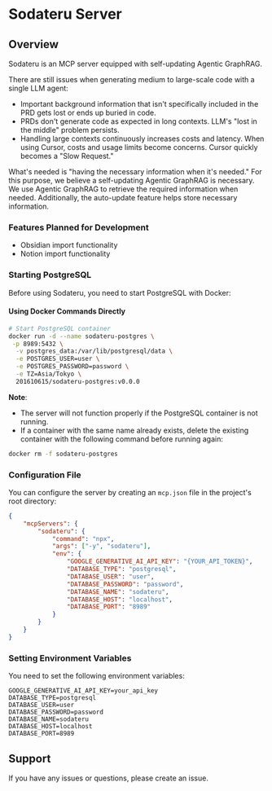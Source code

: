 # Sodateru Server

## Overview
Sodateru is an MCP server equipped with self-updating Agentic GraphRAG.

There are still issues when generating medium to large-scale code with a single LLM agent:
- Important background information that isn't specifically included in the PRD gets lost or ends up buried in code.
- PRDs don't generate code as expected in long contexts. LLM's "lost in the middle" problem persists.
- Handling large contexts continuously increases costs and latency. When using Cursor, costs and usage limits become concerns.
Cursor quickly becomes a "Slow Request."

What's needed is "having the necessary information when it's needed."
For this purpose, we believe a self-updating Agentic GraphRAG is necessary.
We use Agentic GraphRAG to retrieve the required information when needed.
Additionally, the auto-update feature helps store necessary information.

### Features Planned for Development

- Obsidian import functionality
- Notion import functionality

### Starting PostgreSQL
Before using Sodateru, you need to start PostgreSQL with Docker:

#### Using Docker Commands Directly
```bash
# Start PostgreSQL container
docker run -d --name sodateru-postgres \
 -p 8989:5432 \
  -v postgres_data:/var/lib/postgresql/data \
  -e POSTGRES_USER=user \
  -e POSTGRES_PASSWORD=password \
  -e TZ=Asia/Tokyo \
  201610615/sodateru-postgres:v0.0.0
```

**Note**: 
- The server will not function properly if the PostgreSQL container is not running.
- If a container with the same name already exists, delete the existing container with the following command before running again:
```bash
docker rm -f sodateru-postgres
```

### Configuration File
You can configure the server by creating an `mcp.json` file in the project's root directory:

```json
{
	"mcpServers": {
		"sodateru": {
			"command": "npx",
			"args": ["-y", "sodateru"],
			"env": {
				"GOOGLE_GENERATIVE_AI_API_KEY": "{YOUR_API_TOKEN}",
				"DATABASE_TYPE": "postgresql",
				"DATABASE_USER": "user",
				"DATABASE_PASSWORD": "password",
				"DATABASE_NAME": "sodateru",
				"DATABASE_HOST": "localhost",
				"DATABASE_PORT": "8989"
			}
		}
	}
}
```

### Setting Environment Variables
You need to set the following environment variables:

```
GOOGLE_GENERATIVE_AI_API_KEY=your_api_key
DATABASE_TYPE=postgresql
DATABASE_USER=user
DATABASE_PASSWORD=password
DATABASE_NAME=sodateru
DATABASE_HOST=localhost
DATABASE_PORT=8989
```

## Support
If you have any issues or questions, please create an issue.


